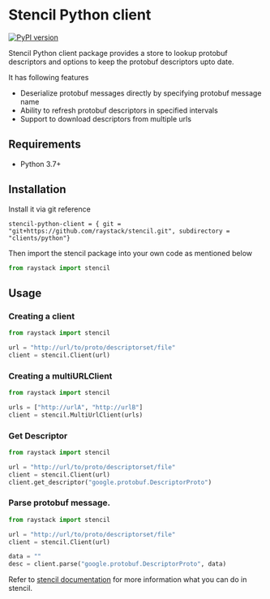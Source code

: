 # Stencil Python client

[![PyPI version](https://badge.fury.io/py/stencil-python-client.svg)](https://pypi.org/project/stencil-python-client)

Stencil Python client package provides a store to lookup protobuf descriptors and options to keep the protobuf descriptors upto date.

It has following features
 - Deserialize protobuf messages directly by specifying protobuf message name
 - Ability to refresh protobuf descriptors in specified intervals
 - Support to download descriptors from multiple urls


## Requirements

 - Python 3.7+

## Installation

Install it via git reference
```
stencil-python-client = { git = "git+https://github.com/raystack/stencil.git", subdirectory = "clients/python"}
```

Then import the stencil package into your own code as mentioned below
```python
from raystack import stencil
```

## Usage

### Creating a client

```python
from raystack import stencil

url = "http://url/to/proto/descriptorset/file"
client = stencil.Client(url)
```

### Creating a multiURLClient

```python
from raystack import stencil

urls = ["http://urlA", "http://urlB"]
client = stencil.MultiUrlClient(urls)
```

### Get Descriptor
```python
from raystack import stencil

url = "http://url/to/proto/descriptorset/file"
client = stencil.Client(url)
client.get_descriptor("google.protobuf.DescriptorProto")
```

### Parse protobuf message. 
```python
from raystack import stencil

url = "http://url/to/proto/descriptorset/file"
client = stencil.Client(url)

data = ""
desc = client.parse("google.protobuf.DescriptorProto", data)
```

Refer to [stencil documentation](https://raystack.gitbook.io/stencil/) for more information what you can do in stencil.

